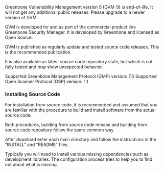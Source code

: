 Greenbone Vulnerability Management version 9 (GVM-9) is end-of-life. It will not get any additional public releases. Please upgrade to a newer version of GVM.

GVM is developed for and as part of the commercial product line Greenbone Security Manager. It is developed by Greenbone and licensed as Open Source.

GVM is published as regularly update and tested source code releases. This is the recommended publication.

It is also available as latest source code repository state, but which is not fully tested and may show unexpected behavior.

Supported Greenbone Management Protocol (GMP) version: 7.0
Supported Open Scanner Protocol (OSP) version: 1.1

### Installing Source Code

For installation from source code, it is recommended and assumed that you are familiar with the procedure to build and install software from the actual source code.

Both procedures, building from source code release and building from source code repository follow the same common way.

After download enter each main directory and follow the instructions in the “INSTALL” and “README” files.

Typically you will need to install various missing dependencies such as development libraries. The configuration process tries to help you to find out about what is missing.